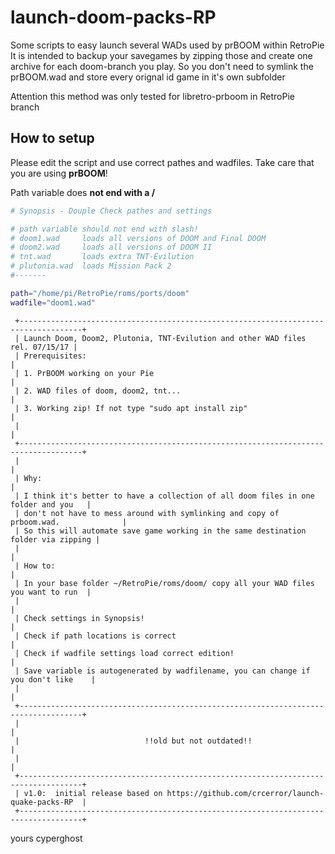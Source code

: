 # launch-doom-packs-RP

Some scripts to easy launch several WADs used by prBOOM within RetroPie
It is intended to backup your savegames by zipping those and create one archive for each doom-branch you play.
So you don't need to symlink the prBOOM.wad and store every orignal id game in it's own subfolder

Attention this method was only tested for libretro-prboom in RetroPie branch

## How to setup
Please edit the script and use correct pathes and wadfiles.
Take care that you are using __prBOOM__!

Path variable does __not end with a /__
```bash
# Synopsis - Douple Check pathes and settings

# path variable should not end with slash!
# doom1.wad     loads all versions of DOOM and Final DOOM
# doom2.wad     loads all versions of DOOM II
# tnt.wad       loads extra TNT-Evilution  
# plutonia.wad  loads Mission Pack 2
#-------

path="/home/pi/RetroPie/roms/ports/doom"
wadfile="doom1.wad"
```


```
 +------------------------------------------------------------------------------------+
 | Launch Doom, Doom2, Plutonia, TNT-Evilution and other WAD files      rel. 07/15/17 |
 | Prerequisites:                                                                     |
 | 1. PrBOOM working on your Pie                                                      |
 | 2. WAD files of doom, doom2, tnt...                                                |
 | 3. Working zip! If not type "sudo apt install zip"                                 |
 |                                                                                    |
 +------------------------------------------------------------------------------------+
 |                                                                                    |
 | Why:                                                                               |
 | I think it's better to have a collection of all doom files in one folder and you   |
 | don't not have to mess around with symlinking and copy of prboom.wad.              |
 | So this will automate save game working in the same destination folder via zipping |
 |                                                                                    |
 | How to:                                                                            |
 | In your base folder ~/RetroPie/roms/doom/ copy all your WAD files you want to run  |
 |                                                                                    |
 | Check settings in Synopsis!                                                        |
 | Check if path locations is correct                                                 |
 | Check if wadfile settings load correct edition!                                    |
 | Save variable is autogenerated by wadfilename, you can change if you don't like    |
 |                                                                                    |
 +------------------------------------------------------------------------------------+
 |                                                                                    |
 |                            !!old but not outdated!!                                |
 |                                                                                    |
 +------------------------------------------------------------------------------------+
 | v1.0:  initial release based on https://github.com/crcerror/launch-quake-packs-RP  |
 +------------------------------------------------------------------------------------+
```

yours cyperghost
